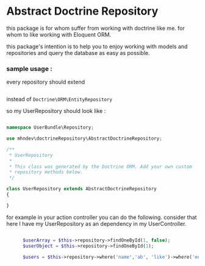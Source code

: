 # Abstract Doctrine Repository

this package is for whom suffer from working with doctrine like me.
for whom to like working with Eloquent ORM.

this package's intention is to help you to enjoy working with models and repositories and query the database as easy as possible.

### sample usage :

every repository should extend
```mhndev\doctrineRepository\AbstractDoctrineRepository
 ```
 instead of
 ```Doctrine\ORM\EntityRepository```


 so my UserRepository should look like :

 ```php

 namespace UserBundle\Repository;

 use mhndev\doctrineRepository\AbstractDoctrineRepository;

 /**
  * UserRepository
  *
  * This class was generated by the Doctrine ORM. Add your own custom
  * repository methods below.
  */

 class UserRepository extends AbstractDoctrineRepository
 {

 }


 ```

for example in your action controller you can do the following.
consider that here I have my UserRepository as an dependency in my UserController.


```php

      $userArray = $this->repository->findOneById(1, false);
      $userObject = $this->repository->findOneById(1);

      $users = $this->repository->where('name','ab', 'like')->where('enable', 1)->whereIn('status',['public','private'])->all();

```
